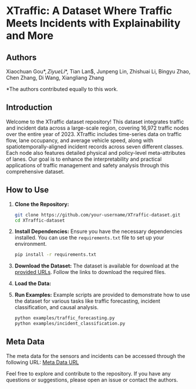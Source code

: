
# XTraffic: A Dataset Where Traffic Meets Incidents with Explainability and More

## Authors
Xiaochuan Gou$*, Ziyue Li$*, Tian Lan$, Junpeng Lin, Zhishuai Li, Bingyu Zhao, Chen Zhang, Di Wang, Xiangliang Zhang

*The authors contributed equally to this work.


## Introduction
Welcome to the XTraffic dataset repository! This dataset integrates traffic and incident data across a large-scale region, covering 16,972 traffic nodes over the entire year of 2023. XTraffic includes time-series data on traffic flow, lane occupancy, and average vehicle speed, along with spatiotemporally-aligned incident records across seven different classes. Each node also features detailed physical and policy-level meta-attributes of lanes. Our goal is to enhance the interpretability and practical applications of traffic management and safety analysis through this comprehensive dataset.

## How to Use
1. **Clone the Repository:**
    ```bash
    git clone https://github.com/your-username/XTraffic-dataset.git
    cd XTraffic-dataset
    ```

2. **Install Dependencies:**
    Ensure you have the necessary dependencies installed. You can use the `requirements.txt` file to set up your environment.
    ```bash
    pip install -r requirements.txt
    ```

3. **Download the Dataset:**
    The dataset is available for download at the [provided URLs](https://www.kaggle.com/datasets/gpxlcj/xtraffic/). Follow the links to download the required files.

4. **Load the Data:**
    <!-- Use the provided scripts to load and preprocess the data.
    ```python
    import numpy as np

    # Example to load traffic data for January
    january_data = np.load('data/January_traffic.npy')
    
    # Example to load incident data
    incident_data = np.load('data/incident_data.npy')
    ``` -->

5. **Run Examples:**
    Example scripts are provided to demonstrate how to use the dataset for various tasks like traffic forecasting, incident classification, and causal analysis.
    ```bash
    python examples/traffic_forecasting.py
    python examples/incident_classification.py
    ```

## Meta Data
The meta data for the sensors and incidents can be accessed through the following URL:
[Meta Data URL](http://github.com/XAITraffic/XTraffic/xtraffic-metadata.json)

Feel free to explore and contribute to the repository. If you have any questions or suggestions, please open an issue or contact the authors.
